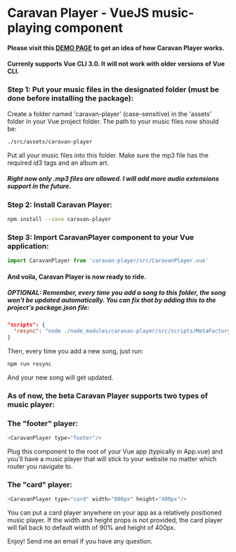 # Caravan Player - VueJS music-playing component

#### Please visit this [DEMO PAGE](https://caravan-player.firebaseapp.com/#/) to get an idea of how Caravan Player works.

#### Currenly supports Vue CLI 3.0. It will not work with older versions of Vue CLI.

### Step 1: Put your music files in the designated folder (must be done before installing the package):
Create a folder named 'caravan-player' (case-sensitive) in the 'assets' folder in your Vue project folder. The path to your music files now should be:
```sh
./src/assets/caravan-player
```
Put all your music files into this folder.  Make sure the mp3 file has the required id3 tags and an album art.

#####  Right now only .mp3 files are allowed. I will add more audio extensions support in the future.

### Step 2: Install Caravan Player:
```sh
npm install --save caravan-player
```

### Step 3: Import CaravanPlayer component to your Vue application:

```js
import CaravanPlayer from 'caravan-player/src/CaravanPlayer.vue'
```

#### And voila, Caravan Player is now ready to ride.

##### OPTIONAL: Remember, every time you add a song to this folder, the song won't be updated automatically. You can fix that by adding this to the project's package.json file:
```json
"scripts": {
  "resync": "node ./node_modules/caravan-player/src/scripts/MetaFactoryRerun"
}
```
Then, every time you add a new song, just run:
```sh
npm run resync
```
And your new song will get updated.

### As of now, the beta Caravan Player supports two types of music player:

### The "footer" player:

```js
<CaravanPlayer type="footer"/>
```

Plug this component to the root of your Vue app (typically in App.vue) and you'll have a music player that will stick to your website no matter which router you navigate to.

### The "card" player:

```js
<CaravanPlayer type="card" width="600px" height="400px"/>
```
You can put a card player anywhere on your app as a relatively positioned music player. If the width and height props is not provided, the card player will fall back to default width of 90% and height of 400px.

Enjoy! Send me an email if you have any question.
